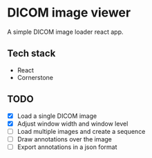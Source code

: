 # DICOM image viewer

A simple DICOM image loader react app.

## Tech stack

- React
- Cornerstone

## TODO

- [x] Load a single DICOM image
- [x] Adjust window width and window level
- [ ] Load multiple images and create a sequence
- [ ] Draw annotations over the image
- [ ] Export annotations in a json format
